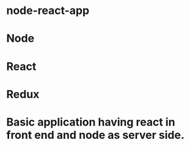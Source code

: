# node-react-app
# Node 
# React
# Redux

# Basic application having react in front end and node as server side.
